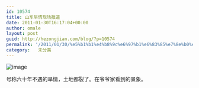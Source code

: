 ```yaml
---
id: 10574
title: 山东旱情现场报道
date: 2011-01-30T16:17:04+00:00
author: omale
layout: post
guid: http://hezongjian.com/blog/?p=10574
permalink: '/2011/01/30/%e5%b1%b1%e4%b8%9c%e6%97%b1%e6%83%85%e7%8e%b0%e5%9c%ba%e6%8a%a5%e9%81%93/'
category:   未分类
---
```

<img style="display:block;margin-right:auto;margin-left:auto;" alt="image" src="/uploads/2011/01/wpid-IMG_20110129_154038.jpg" />

号称六十年不遇的旱情，土地都裂了。在爷爷家看到的景象。